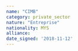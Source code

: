 ```yaml
---
name: "CIMB"
category: private_sector
nature: "Entreprise"
nationality: MYS
alliance: 
date_signed: '2018-11-12'
---
```

    